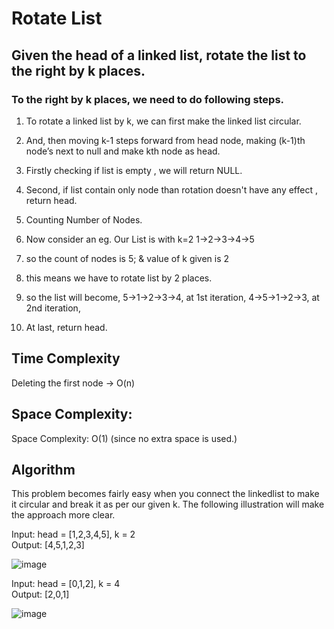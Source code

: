 # Rotate List 
## Given the head of a linked list, rotate the list to the right by k places.

### To the right by k places, we need to do following steps.
1. To rotate a linked list by k, we can first make the linked list circular.
2. And, then moving k-1 steps forward from head node, making (k-1)th node’s next to null and make kth node as head.
3. Firstly checking if list is empty , we will return NULL.
4. Second, if list contain only node than rotation doesn't have any effect , return head.
5. Counting Number of Nodes.
6. Now consider an eg. Our List is with k=2
    1->2->3->4->5
7. so the count of nodes is 5; & value of k given is 2
8. this means we have to rotate list by 2 places.
9. so the list will become,
    5->1->2->3->4, at 1st iteration,
    4->5->1->2->3, at 2nd iteration,

10. At last, return head.

## Time Complexity
 Deleting the first node -> O(n)

## Space Complexity:  
Space Complexity: O(1) (since no extra space is used.)

## Algorithm

This problem becomes fairly easy when you connect the linkedlist to make it circular and break it as per our given k.
The following illustration will make the approach more clear.


Input: head = [1,2,3,4,5], k = 2  
Output: [4,5,1,2,3]

![image](https://user-images.githubusercontent.com/85048574/159124343-7098d02b-13b4-4384-82d2-87fb57a54330.png)





Input: head = [0,1,2], k = 4  
Output: [2,0,1]

![image](https://user-images.githubusercontent.com/85048574/159124350-ef555868-bbe5-4a4d-9084-7b130a74f541.png)
